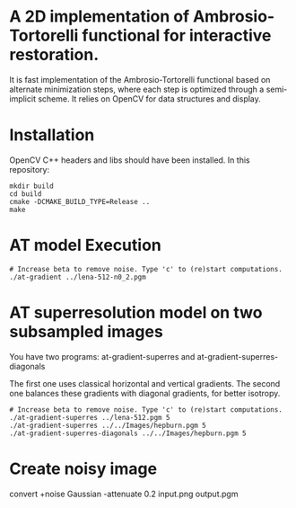 # A 2D implementation of Ambrosio-Tortorelli functional for interactive restoration.

It is fast implementation of the Ambrosio-Tortorelli functional based
on alternate minimization steps, where each step is optimized through
a semi-implicit scheme. It relies on OpenCV for data structures and display.

# Installation

OpenCV C++ headers and libs should have been installed.
In this repository:

```
mkdir build
cd build
cmake -DCMAKE_BUILD_TYPE=Release ..
make
```

# AT model Execution

```
# Increase beta to remove noise. Type 'c' to (re)start computations.
./at-gradient ../lena-512-n0_2.pgm
```

# AT superresolution model on two subsampled images

You have two programs: at-gradient-superres and at-gradient-superres-diagonals

The first one uses classical horizontal and vertical gradients. The
second one balances these gradients with diagonal gradients, for
better isotropy.

```
# Increase beta to remove noise. Type 'c' to (re)start computations.
./at-gradient-superres ../lena-512.pgm 5
./at-gradient-superres ../../Images/hepburn.pgm 5
./at-gradient-superres-diagonals ../../Images/hepburn.pgm 5
```

# Create noisy image
convert +noise Gaussian -attenuate 0.2 input.png output.pgm




